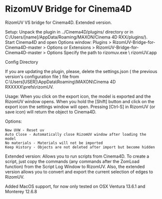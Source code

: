 # RizomUV Bridge for Cinema4D

RizomUV VS bridge for Cinema4D. Extended version.

Setup:
	Unpack the plugin in ../Cinema4D/plugins/ directory or in C:/Users/[name]/AppData/Roaming/MAXON/Cinema 4D RXX/plugins/).
	Start Cinema4D and open Options window: Plugins > RizomUV-Bridge-for-Cinema4D-master > Options or Extensions > RizomUV-Bridge-for-Cinema4D-master > Options
	Specify the path to rizomuv.exe \ rizomUV.app

Config Directory

If you are updating the plugin, please, delete the settings.json ( the previous version's configuration file ) file from C:\Users[USER]\AppData\Roaming\MAXON\Cinema 4D RXXXXX\prefs\rizomUV.

Usage:
When you click on the export icon, the model is exported and the RizomUV window opens.
When you hold the [Shift] button and click on the export icon the settings window will open.
Pressing [Ctrl-S] in RizomUV (or save icon) will return the object to Cinema4D.

Options:

	New UVW - Reset uv
	Auto Close - Automatically close RizomUV window after loading the model
	No materials - Materials will not be imported
	Keep History - Objects are not deleted after import but become hidden

Extended version:
Allows you to run scripts from Cinema4D. To create a script, just copy the commands (any commands after the ZomLoad function) from the Script Log Window to RizomUV. Also, the extended version allows you to convert and export the current selection of edges to RizomUV.

Added MacOS support, for now only tested on OSX Ventura 13.6.1 and Monterey 12.6.8
